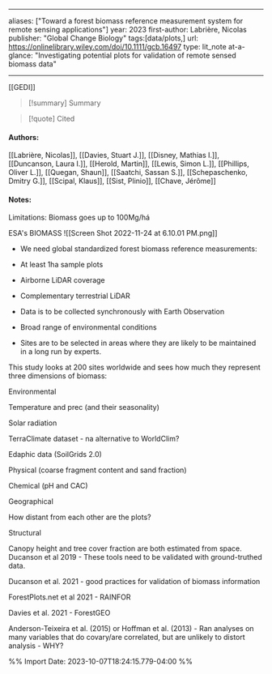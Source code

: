   
---
aliases: ["Toward a forest biomass reference measurement system for remote sensing applications"] 
year: 2023 
first-author: Labrière, Nicolas
publisher: "Global Change Biology" 
tags:[data/plots,]
url: https://onlinelibrary.wiley.com/doi/10.1111/gcb.16497 
type: lit_note
at-a-glance: "Investigating potential plots for validation of remote sensed biomass data"

--- 
[[GEDI]]
>[!summary] Summary

>[!quote] Cited

#### Authors:
[[Labrière, Nicolas]], [[Davies, Stuart J.]], [[Disney, Mathias I.]], [[Duncanson, Laura I.]], [[Herold, Martin]], [[Lewis, Simon L.]], [[Phillips, Oliver L.]], [[Quegan, Shaun]], [[Saatchi, Sassan S.]], [[Schepaschenko, Dmitry G.]], [[Scipal, Klaus]], [[Sist, Plinio]], [[Chave, Jérôme]]
#### Notes:

Limitations: Biomass goes up to 100Mg/há

ESA's BIOMASS
![[Screen Shot 2022-11-24 at 6.10.01 PM.png]]
- We need global standardized forest biomass reference measurements:

- At least 1ha sample plots
- Airborne LiDAR coverage
- Complementary terrestrial LiDAR

- Data is to be collected synchronously with Earth Observation
- Broad range of environmental conditions
- Sites are to be selected in areas where they are likely to be maintained in a long run by experts.

This study looks at 200 sites worldwide and sees how much they represent three dimensions of biomass:

Environmental

Temperature and prec (and their seasonality)

Solar radiation

TerraClimate dataset - na alternative to WorldClim?

Edaphic data (SoilGrids 2.0)

Physical (coarse fragment content and sand fraction)

Chemical (pH and CAC)

Geographical

How distant from each other are the plots?

Structural

Canopy height and tree cover fraction are both estimated from space.
Ducanson et al 2019 - These tools need to be validated with ground-truthed data.

Ducanson et al. 2021 - good practices for validation of biomass information

ForestPlots.net et al 2021 - RAINFOR

Davies et al. 2021 - ForestGEO

Anderson-Teixeira et al. (2015) or Hoffman et al. (2013) - Ran analyses on many variables that do covary/are correlated, but are unlikely to distort analysis - WHY?



%% Import Date: 2023-10-07T18:24:15.779-04:00 %%
